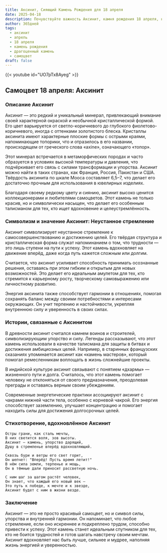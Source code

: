 ```yaml
---
title: Аксинит, Сияющий Камень Рождения для 18 апреля
date: 2025-04-18
description: Почувствуйте важность Аксинит, камня рождения 18 апреля, который символизирует Неустанное стремление. Пусть его красота и значение осветят ваш день.
author: 365дней
tags:
  - аксинит
  - апрель
  - 18 апреля
  - камень рождения
  - драгоценный камень
  - самоцвет
draft: false
---
```


{{< youtube id="UO7pTx8Ayeg" >}}

## Самоцвет 18 апреля: Аксинит

### Описание Аксинит

Аксинит — это редкий и уникальный минерал, привлекающий внимание своей характерной окраской и необычной кристаллической формой. Его цвет варьируется от светло-коричневого до глубокого фиолетово-коричневого, иногда с оттенками золотистого блеска. Кристаллы аксинита имеют характерные плоские формы с острыми краями, напоминающие топорики, что и отразилось в его названии, происходящем от греческого слова «axine», означающего «топор».

Этот минерал встречается в метаморфических породах и часто образуется в условиях высокой температуры и давления, что подчёркивает его связь с силами трансформации и упорства. Аксинит можно найти в таких странах, как Франция, Россия, Пакистан и США. Твёрдость аксинита по шкале Мооса составляет 6,5–7, что делает его достаточно прочным для использования в ювелирных изделиях.

Благодаря своему редкому цвету и сиянию, аксинит высоко ценится коллекционерами и любителями самоцветов. Этот камень не только красив, но и символически насыщен, что делает его особенным талисманом для тех, кто ищет вдохновение и целеустремлённость.

### Символизм и значение Аксинит: Неустанное стремление

Аксинит символизирует неустанное стремление к самосовершенствованию и достижению целей. Его твёрдая структура и кристаллическая форма служат напоминанием о том, что трудности — это лишь ступени на пути к успеху. Этот камень вдохновляет на движение вперёд, даже когда путь кажется сложным или долгим.

Считается, что аксинит усиливает способность принимать осознанные решения, оставаясь при этом гибким и открытым для новых возможностей. Это делает его идеальным амулетом для тех, кто стремится к карьерному росту, творческому самовыражению или личностному развитию.

Энергия аксинита также способствует гармонии в отношениях, помогая сохранять баланс между своими потребностями и интересами окружающих. Он учит терпению и настойчивости, укрепляя внутреннюю силу и уверенность в своих силах.

### Истории, связанные с Аксинитом

В древности аксинит считался камнем воинов и строителей, символизирующим упорство и силу. Легенды рассказывают, что этот камень использовали в качестве талисмана для защиты в битвах и достижения амбициозных целей. Например, в старинных французских сказаниях упоминается аксинит как «камень мастеров», который помогал ремесленникам воплощать в жизнь сложнейшие проекты.

В индийской культуре аксинит связывают с понятием «дхармы» — жизненного пути и долга. Считалось, что этот камень помогает человеку не отклоняться от своего предназначения, преодолевая преграды и оставаясь верным своим убеждениям.

Современные энергетические практики ассоциируют аксинит с чакрами нижней части тела, особенно с корневой чакрой. Его энергия способствует заземлению, улучшает концентрацию и помогает находить силы для достижения долгосрочных целей.

### Стихотворение, вдохновлённое Аксинит

```
Остры грани, как сталь мечты,  
В них светится воля, зов высоты.  
Аксинит — камень, упорство дарящий,  
Душу в стремленье вперёд вдохновляющий.

Сквозь бури и ветры его свет горит,  
Он шепчет: "Вперёд! Пусть время летит!"  
В нём сила земли, терпенье и мощь,  
Он в тёмные дали приносит рассветную ночь.

С ним шаг за шагом растёт человек,  
Он знает, что каждый его новый век —  
Это путь к победе, к мечте и к звезде,  
Аксинит будет с ним в жизни везде.
```

### Заключение

Аксинит — это не просто красивый самоцвет, но и символ силы, упорства и внутренней гармонии. Он напоминает, что любое стремление, если оно искреннее и подкреплено трудом, способно привести к успеху. Этот камень станет идеальным спутником для тех, кто не боится трудностей и готов шагать навстречу своим мечтам. Аксинит вдохновляет нас быть лучше, сильнее и мудрее, наполняя жизнь энергией и уверенностью.